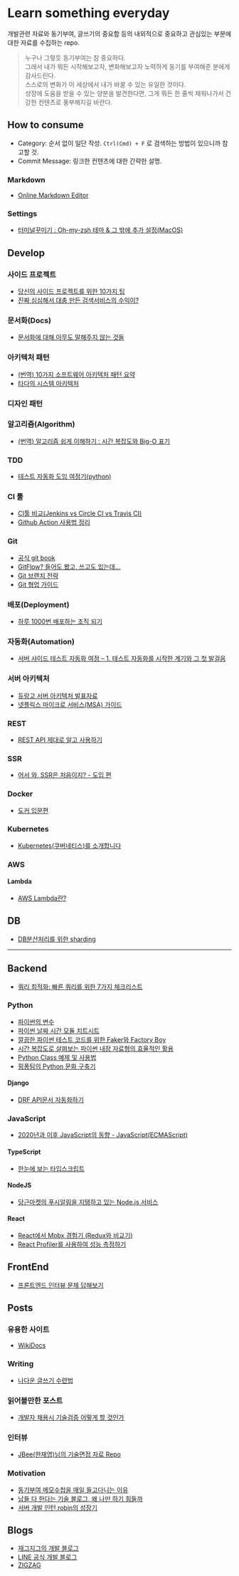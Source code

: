 # Learn something everyday
개발관련 자료와 동기부여, 글쓰기의 중요함 등의 내외적으로 중요하고 관심있는 부분에 대한 자료를 수집하는 repo.  

> 누구나 그렇듯 동기부여는 참 중요하다.  
> 그래서 내가 뭐든 시작해보고자, 변화해보고자 노력하게 동기를 부여해준 분에게 감사드린다.  
> 스스로의 변화가 이 세상에서 내가 바꿀 수 있는 유일한 것이다.  
> 성장에 도움을 받을 수 있는 양분을 발견한다면, 그게 뭐든 한 줄씩 채워나가서 건강한 컨텐츠로 풍부해지길 바란다.  

 
## How to consume
- Category: 순서 없이 일단 작성. ```Ctrl(Cmd) + F``` 로 검색하는 방법이 있으니까 참고할 것.
- Commit Message: 링크한 컨텐츠에 대한 간략한 설명.

### Markdown
- [Online Markdown Editor](https://dillinger.io)
### Settings
- [터미널꾸미기 : Oh-my-zsh 테마 & 그 밖에 추가 설정(MacOS)](https://velog.io/@hwang-eunji/%ED%84%B0%EB%AF%B8%EB%84%90%EA%BE%B8%EB%AF%B8%EA%B8%B0-Oh-my-zsh-%ED%85%8C%EB%A7%88-%EA%B7%B8-%EB%B0%96%EC%97%90-%EC%B6%94%EA%B0%80-%EC%84%A4%EC%A0%95MacOS)

## Develop

### 사이드 프로젝트
- [당신의 사이드 프로젝트를 위한 10가지 팁](https://velog.io/@chris/10-tips-for-starting-and-creating-side-projects)
- [진짜 심심해서 대충 만든 검색서비스의 수익이?](https://blog.naver.com/hidejj79/221987279200)

### 문서화(Docs)
- [문서화에 대해 아무도 말해주지 않는 것들](https://lazygyu.net/blog/secrets_of_documentation)
### 아키텍처 패턴
- [(번역) 10가지 소프트웨어 아키텍처 패턴 요약](https://mingrammer.com/translation-10-common-software-architectural-patterns-in-a-nutshell/)
- [타다의 시스템 아키텍처](http://engineering.vcnc.co.kr/2019/01/tada-system-architecture/?fbclid=IwAR1TJy9RpUzM-iR0QZoF0W1pMNjCoZDDvs0tVf21uv01eCX59ulTI0QBT-8)
### 디자인 패턴

### 알고리즘(Algorithm)
- [(번역) 알고리즘 쉽게 이해하기 : 시간 복잡도와 Big-O 표기](https://joshuajangblog.wordpress.com/2016/09/21/time_complexity_big_o_in_easy_explanation/)

### TDD
- [테스트 자동화 도입 여정기(python)](https://medium.com/29cm/%ED%85%8C%EC%8A%A4%ED%8A%B8-%EC%9E%90%EB%8F%99%ED%99%94-%EB%8F%84%EC%9E%85-%EC%97%AC%EC%A0%95%EA%B8%B0-69893f2cb064)

### CI 툴
- [CI툴 비교(Jenkins vs Circle CI vs Travis CI)](https://djangostars.com/blog/continuous-integration-circleci-vs-travisci-vs-jenkins)
- [Github Action 사용법 정리](https://zzsza.github.io/development/2020/06/06/github-action/)
### Git
- [공식 git book](https://git-scm.com/book/ko/v2)
- [GitFlow? 들어도 봤고, 쓰고도 있는데...](https://blog.gangnamunni.com/post/understanding_git_flow/)
- [Git 브랜치 전략](https://velog.io/@jinuku/Git-%EB%B8%8C%EB%9E%9C%EC%B9%98-%EC%A0%84%EB%9E%B5)
- [Git 협업 가이드](https://velog.io/@jinuku/Git-%ED%98%91%EC%97%85-%EA%B0%80%EC%9D%B4%EB%93%9C)

### 배포(Deployment)
- [하루 1000번 배포하는 조직 되기](https://blog.banksalad.com/tech/become-an-organization-that-deploys-1000-times-a-day/)

### 자동화(Automation)
- [서버 사이드 테스트 자동화 여정 – 1. 테스트 자동화를 시작한 계기와 그 첫 발걸음](https://engineering.linecorp.com/ko/blog/server-side-test-automation-journey-1/)

### 서버 아키텍처
- [듀랑고 서버 아키텍처 발표자료](https://www.slideshare.net/sublee/lt-vol-2)
- [넷플릭스 마이크로 서비스(MSA) 가이드](https://dong-life.tistory.com/90)

### REST
- [REST API 제대로 알고 사용하기](https://meetup.toast.com/posts/92)

### SSR
- [어서 와, SSR은 처음이지? - 도입 편](https://d2.naver.com/helloworld/7804182)

### Docker
- [도커 입문편](https://www.44bits.io/ko/post/easy-deploy-with-docker)
### Kubernetes
- [Kubernetes(쿠버네티스)를 소개합니다](https://deveric.tistory.com/103)

### AWS
#### Lambda
- [AWS Lambda란?](https://www.44bits.io/ko/keyword/aws-lambda)

## DB
- [DB분산처리를 위한 sharding](https://woowabros.github.io/experience/2020/07/06/db-sharding.html)
---

## Backend
- [쿼리 최적화: 빠른 쿼리를 위한 7가지 체크리스트](https://medium.com/watcha/%EC%BF%BC%EB%A6%AC-%EC%B5%9C%EC%A0%81%ED%99%94-%EC%B2%AB%EA%B1%B8%EC%9D%8C-%EB%B3%B4%EB%8B%A4-%EB%B9%A0%EB%A5%B8-%EC%BF%BC%EB%A6%AC%EB%A5%BC-%EC%9C%84%ED%95%9C-7%EA%B0%80%EC%A7%80-%EC%B2%B4%ED%81%AC-%EB%A6%AC%EC%8A%A4%ED%8A%B8-bafec9d2c073)
### Python
- [파이썬의 변수](https://www.slideshare.net/ChrisCho2/pycon-korea-2019)
- [파이썬 날짜 시간 모듈 치트시트](https://www.44bits.io/ko/post/python-datatime-cheetsheet)
- [깔끔한 파이썬 테스트 코드를 위한 Faker와 Factory Boy](https://www.44bits.io/ko/post/faker-and-factory-boy-for-clean-code-on-python-test)
- [시간 복잡도로 살펴보는 파이썬 내장 자료형의 효율적인 활용](https://www.pycon.kr/program/talk-detail?id=137)
- [Python Class 예제 및 사용법](https://zzsza.github.io/development/2020/07/05/python-class/)
- [핑퐁팀의 Python 문화 구축기](https://blog.pingpong.us/python-in-pingpong/)

#### Django
- [DRF API문서 자동화하기](https://medium.com/towncompany-engineering/%EC%B9%9C%EC%A0%88%ED%95%98%EA%B2%8C-django-rest-framework-api-%EB%AC%B8%EC%84%9C-%EC%9E%90%EB%8F%99%ED%99%94%ED%95%98%EA%B8%B0-drf-yasg-c835269714fc)


### JavaScript
- [2020년과 이후 JavaScript의 동향 - JavaScript(ECMAScript)](https://d2.naver.com/helloworld/4268738)

#### TypeScript
- [한눈에 보는 타입스크립트](https://heropy.blog/2020/01/27/typescript/)

#### NodeJS
- [당근마켓의 푸시알림을 지탱하고 있는 Node.js 서비스](https://medium.com/daangn/%EB%8B%B9%EA%B7%BC%EB%A7%88%EC%BC%93%EC%9D%98-%ED%91%B8%EC%8B%9C%EC%95%8C%EB%A6%BC%EC%9D%84-%EC%A7%80%ED%83%B1%ED%95%98%EA%B3%A0-%EC%9E%88%EB%8A%94-node-js-%EC%84%9C%EB%B9%84%EC%8A%A4-19023ad86fc)

#### React
- [React에서 Mobx 경험기 (Redux와 비교기)](https://woowabros.github.io/experience/2019/01/02/kimcj-react-mobx.html)
- [React Profiler를 사용하여 성능 측정하기](https://medium.com/wantedjobs/react-profiler%EB%A5%BC-%EC%82%AC%EC%9A%A9%ED%95%98%EC%97%AC-%EC%84%B1%EB%8A%A5-%EC%B8%A1%EC%A0%95%ED%95%98%EA%B8%B0-5981dfb3d934)

## FrontEnd
- [프론트엔드 인터뷰 문제 답해보기](https://velog.io/@jakeseo_me/series/%EC%9D%B8%ED%84%B0%EB%B7%B0-%EB%AC%B8%EC%A0%9C-%EB%8B%B5%ED%95%B4%EB%B3%B4%EA%B8%B0)


## Posts
### 유용한 사이트
- [WikiDocs](https://wikidocs.net/#_)

### Writing
- [나다운 글쓰기 수련법](http://blog.weirdx.io/post/61637)

### 읽어볼만한 포스트
- [개발자 채용시 기술검증 어떻게 할 것인가](https://jojoldu.tistory.com/285#ref=github)

### 인터뷰
- [JBee(한재엽)님의 기술면접 자료 Repo](https://github.com/JaeYeopHan/Interview_Question_for_Beginner)

### Motivation
- [동기부여 메모수첩을 매일 들고다니는 이유](https://brunch.co.kr/@visualvision/83)
- [남들 다 한다는 기술 블로그, 왜 나만 하기 힘들까](https://wormwlrm.github.io/2020/02/23/Writing-for-developers.html)
- [서버 개발 인턴 robin의 성장기](https://tech.kakao.com/2020/04/24/2019-internship-robin/)


## Blogs
- [재그지그의 개발 블로그](https://wormwlrm.github.io/)
- [LINE 공식 개발 블로그](https://engineering.linecorp.com/ko/blog/)
- [ZIGZAG ](https://devblog.croquis.com/ko/)
